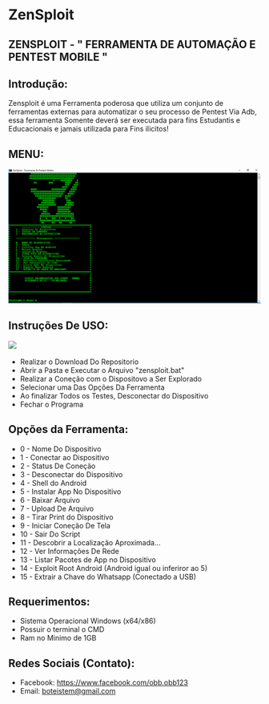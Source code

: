 # ZenSploit 
## ZENSPLOIT - " FERRAMENTA DE AUTOMAÇÃO  E PENTEST MOBILE "

## Introdução:
Zensploit é uma Ferramenta poderosa que utiliza um conjunto de ferramentas externas para automatizar o seu processo de Pentest Via Adb,
essa ferramenta Somente deverá ser executada para fins Estudantis e Educacionais e jamais utilizada para Fins iIicitos!

## MENU:
![](https://github.com/Cyber-Root0/ZenSploit/blob/master/midia/print.png)

## Instruções De USO:
![](https://www.youtube.com/watch?v=upBLuwAuwMI&feature=youtu.be)

- Realizar o Download Do Repositorio
- Abrir a Pasta e Executar o Arquivo "zensploit.bat"
- Realizar a Coneção com o Dispositovo a Ser Explorado
- Selecionar uma Das Opções Da Ferramenta
- Ao finalizar Todos os Testes, Desconectar do Dispositivo 
- Fechar o Programa

## Opções da Ferramenta:
 
- 0 - Nome Do Dispositivo
- 1 - Conectar ao Dispositivo
- 2 - Status De Coneção
- 3 - Desconectar do Dispositivo
- 4 - Shell do Android
- 5 - Instalar App No Dispositivo
- 6 - Baixar Arquivo
- 7 - Upload De Arquivo
- 8 - Tirar Print do Dispositivo
- 9 - Iniciar Coneção De Tela
- 10 - Sair Do Script
- 11 - Descobrir a Localização Aproximada...
- 12 - Ver Informações De Rede
- 13 - Listar Pacotes de App no Dispositivo
- 14 - Exploit Root Android (Android igual ou inferiror ao 5)
- 15 - Extrair a Chave do Whatsapp (Conectado a USB)

## Requerimentos:

- Sistema Operacional Windows (x64/x86)
- Possuir o terminal o CMD
- Ram no Minimo de 1GB

## Redes Sociais (Contato):

- Facebook: https://www.facebook.com/obb.obb123
- Email: boteistem@gmail.com




